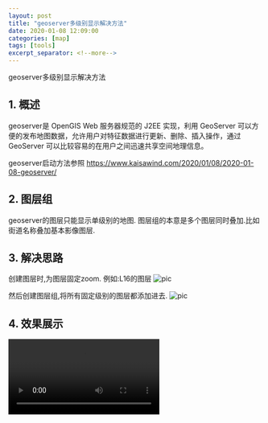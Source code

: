 ```yaml
---
layout: post
title: "geoserver多级别显示解决方法"
date: 2020-01-08 12:09:00
categories: [map]
tags: [tools]
excerpt_separator: <!--more-->
---
```

geoserver多级别显示解决方法
<!--more-->

## 1. 概述

geoserver是 OpenGIS Web 服务器规范的 J2EE 实现，利用 GeoServer 可以方便的发布地图数据，允许用户对特征数据进行更新、删除、插入操作，通过 GeoServer 可以比较容易的在用户之间迅速共享空间地理信息。

geoserver启动方法参照
https://www.kaisawind.com/2020/01/08/2020-01-08-geoserver/

## 2. 图层组

geoserver的图层只能显示单级别的地图.
图层组的本意是多个图层同时叠加.比如街道名称叠加基本影像图层.

## 3. 解决思路

创建图层时,为图层固定zoom.
例如:L16的图层
![pic](/images/geoserver_web_layout16.png)

然后创建图层组,将所有固定级别的图层都添加进去.
![pic](/images/geoserver_web_layout_group.png)

## 4. 效果展示

<video class="video-player-thumbnail-image" loop="" playsinline="" autoplay=""><source src="https://cdn.loom.com/sessions/thumbnails/4775ce50e0e940e494abab32102e5b8d-00001.mp4" type="video/mp4"></video>